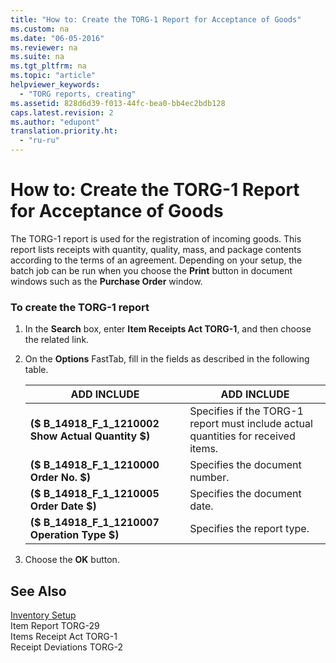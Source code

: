 ```yaml
---
title: "How to: Create the TORG-1 Report for Acceptance of Goods"
ms.custom: na
ms.date: "06-05-2016"
ms.reviewer: na
ms.suite: na
ms.tgt_pltfrm: na
ms.topic: "article"
helpviewer_keywords: 
  - "TORG reports, creating"
ms.assetid: 828d6d39-f013-44fc-bea0-bb4ec2bdb128
caps.latest.revision: 2
ms.author: "edupont"
translation.priority.ht: 
  - "ru-ru"
---
```

# How to: Create the TORG-1 Report for Acceptance of Goods
The TORG\-1 report is used for the registration of incoming goods. This report lists receipts with quantity, quality, mass, and package contents according to the terms of an agreement. Depending on your setup, the batch job can be run when you choose the **Print** button in document windows such as the **Purchase Order** window.  
  
### To create the TORG\-1 report  
  
1.  In the **Search** box, enter **Item Receipts Act TORG\-1**, and then choose the related link.  
  
2.  On the **Options** FastTab, fill in the fields as described in the following table.  
  
    |ADD INCLUDE<!--[!INCLUDE[bp_tablefield](../../ApplicationDesign/includes/bp_tablefield_md.md)]-->|ADD INCLUDE<!--[!INCLUDE[bp_tabledescription](../../ApplicationDesign/includes/bp_tabledescription_md.md)]-->|  
    |---------------------------------|---------------------------------------|  
    |**\($ B\_14918\_F\_1\_1210002 Show Actual Quantity $\)**|Specifies if the TORG\-1 report must include actual quantities for received items.|  
    |**\($ B\_14918\_F\_1\_1210000 Order No. $\)**|Specifies the document number.|  
    |**\($ B\_14918\_F\_1\_1210005 Order Date $\)**|Specifies the document date.|  
    |**\($ B\_14918\_F\_1\_1210007 Operation Type $\)**|Specifies the report type.|  
  
3.  Choose the **OK** button.  
  
## See Also  
 [Inventory Setup](../../LocalFunctionalityForMicrosoftDynamicsNav2016/Russia/inventory-setup.md)   
 Item Report TORG\-29   
 Items Receipt Act TORG\-1   
 Receipt Deviations TORG\-2